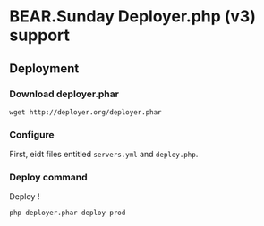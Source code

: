 # BEAR.Sunday Deployer.php (v3) support


## Deployment


### Download deployer.phar 

    wget http://deployer.org/deployer.phar

### Configure

First, eidt files entitled `servers.yml` and `deploy.php`.

### Deploy command

Deploy !

    php deployer.phar deploy prod

 
